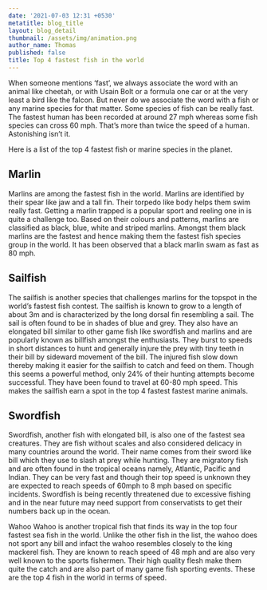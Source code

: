 ```yaml
---
date: '2021-07-03 12:31 +0530'
metatitle: blog_title
layout: blog_detail
thumbnail: /assets/img/animation.png
author_name: Thomas
published: false
title: Top 4 fastest fish in the world
---
```

When someone mentions ‘fast’, we always associate the word with an animal like cheetah, or with Usain Bolt or a formula one car or at the very least a bird like the falcon. But never do we associate the word with a fish or any marine species for that matter. Some species of fish can be really fast. The fastest human has been recorded at around 27 mph whereas some fish species can cross 60 mph. That’s more than twice the speed of a human. Astonishing isn’t it.

Here is a list of the top 4 fastest fish or marine species in the planet.

## Marlin
Marlins are among the fastest fish in the world. Marlins are identified by their spear like jaw and a tall fin. Their torpedo like body helps them swim really fast. Getting a marlin trapped is a popular sport and reeling one in is quite a challenge too. Based on their colours and patterns, marlins are classified as black, blue, white and striped marlins. Amongst them black marlins are the fastest and hence making them the fastest fish species group in the world. It has been observed that a black marlin swam as fast as 80 mph. 


## Sailfish
The sailfish is another species that challenges marlins for the topspot in the world’s fastest fish contest. The sailfish is known to grow to a length of about 3m and is characterized by the long dorsal fin resembling a sail. The sail is often found to be in shades of blue and grey. They also have an elongated bill similar to other game fish like swordfish and marlins and are popularly known as billfish amongst the enthusiasts. They burst to speeds in short distances to hunt and generally injure the prey with tiny teeth in their bill by sideward movement of the bill. The injured fish slow down thereby making it easier for the sailfish to catch and feed on them. Though this seems a powerful method, only 24%  of their hunting attempts become successful. They have been found to travel at 60-80 mph speed. This makes the sailfish earn a spot in the top 4 fastest fastest marine animals.

## Swordfish
Swordfish, another fish with elongated bill, is also one of the fastest sea creatures. They are fish without scales and also considered delicacy in many countries around the world. Their name comes from their sword like bill which they use to slash at prey while hunting. They are migratory fish and are often found in the tropical oceans namely, Atlantic, Pacific and Indian. They can be very fast and though their top speed is unknown they are expected to reach speeds of 60mph to 8 mph based on specific incidents. Swordfish is being recently threatened due to excessive fishing and in the near future may need support from conservatists to get their numbers back up in the ocean.

Wahoo
Wahoo is another tropical fish that finds its way in the top four fastest sea fish in the world. Unlike the other fish in the list, the wahoo does not sport any bill and infact the wahoo resembles closely to the king mackerel fish. They are known to reach speed of 48 mph and are also very well known to the sports fishermen. Their high quality flesh make them quite the catch and are also part of many game fish sporting events. These are the top 4 fish in the world in terms of speed.
